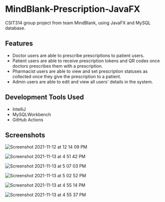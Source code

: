 # MindBlank-Prescription-JavaFX
CSIT314 group project from team MindBlank, using JavaFX and MySQL database.

## Features
- Doctor users are able to prescribe prescriptions to patient users.
- Patient users are able to receive prescription tokens and QR codes once doctors prescribes them with a prescription.
- Pharmacist users are able to view and set prescription statuses as collected once they give the prescription to a patient.
- Admin users are able to edit and view all users' details in the system.

## Development Tools Used
- IntelliJ
- MySQLWorkbench
- GitHub Actions

## Screenshots
![Screenshot 2021-11-12 at 12 14 09 PM](https://user-images.githubusercontent.com/49318134/141612848-0c4819f2-3f58-4d23-9104-2e9d2c1531bb.png)

![Screenshot 2021-11-13 at 4 51 42 PM](https://user-images.githubusercontent.com/49318134/141612894-a3975ed5-a6ee-411a-9a3f-5baa468ee926.png)

![Screenshot 2021-11-13 at 5 07 03 PM](https://user-images.githubusercontent.com/49318134/141613007-62e98258-2c80-4960-9327-72d7a3081347.png)

![Screenshot 2021-11-13 at 5 02 52 PM](https://user-images.githubusercontent.com/49318134/141612897-11d0c5ab-0d02-4526-9d19-1b728e4a8d4f.png)

![Screenshot 2021-11-13 at 4 55 14 PM](https://user-images.githubusercontent.com/49318134/141612908-231575b0-4d8d-4d8b-bbfe-7ac98e364050.png)

![Screenshot 2021-11-13 at 4 55 37 PM](https://user-images.githubusercontent.com/49318134/141612917-5c2fabff-ce62-4024-ac3a-5f9c0688d78d.png)
